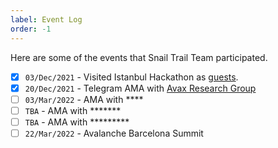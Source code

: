 ```yaml
---
label: Event Log
order: -1
---
```


Here are some of the events that Snail Trail Team participated.

- [x] `03/Dec/2021` - Visited Istanbul Hackathon as [guests](https://twitter.com/SnailTrailGame/status/1466507545791668226).
- [x] `20/Dec/2021` - Telegram AMA with [Avax Research Group](https://twitter.com/avaxresearch/status/1473231611852308480)
- [ ] `03/Mar/2022` - AMA with ****
- [ ] `TBA` - AMA with *******
- [ ] `TBA` - AMA with *********
- [ ] `22/Mar/2022` - Avalanche Barcelona Summit

